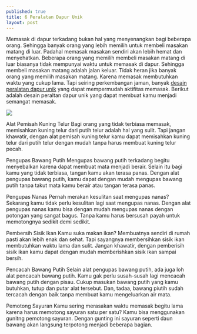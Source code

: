```yaml
---
published: true
title: 6 Peralatan Dapur Unik
layout: post
---
```

Memasak di dapur terkadang bukan hal yang menyenangkan bagi beberapa orang. Sehingga banyak orang yang lebih memilih untuk membeli masakan matang di luar. Padahal memasak masakan sendiri akan lebih hemat dan menyehatkan. Beberapa orang yang memilih membeli masakan matang di luar biasanya tidak mempunyai waktu untuk memasak di dapur. Sehingga membeli masakan matang adalah jalan keluar. Tidak heran jika banyak orang yang memilih masakan matang. Karena memasak membutuhkan waktu yang cukup lama. Tapi seiring perkembangan jaman, banyak <a href="https://www.ruparupa.com/dapur-minimalis/peralatan-dapur.html">desain peralatan dapur unik</a> yang dapat mempermudah aktifitas memasak. Berikut adalah desain peraltan dapur unik yang dapat membuat kamu menjadi semangat memasak.

<img src="https://encrypted-tbn3.gstatic.com/images?q=tbn:ANd9GcTkFkC2wTTdhrZlszi_bMM-TEfdvm85jTLqkgM-xl4EddBw82oW"/>

Alat Pemisah Kuning Telur
Bagi orang yang tidak terbiasa memasak, memisahkan kuning telur dari putih telur adalah hal yang sulit. Tapi jangan khawatir, dengan alat pemisah kuning telur kamu dapat memisahkan kuning telur dari putih telur dengan mudah tanpa harus membuat kuning telur pecah.

Pengupas Bawang Putih
Mengupas bawang putih terkadang begitu menyebalkan karena dapat membuat mata menjadi berair. Selain itu bagi kamu yang tidak terbiasa, tangan kamu akan terasa panas. Dengan alat pengupas bawang putih, kamu dapat dengan mudah mengupas bawang putih tanpa takut mata kamu berair atau tangan terasa panas.

Pengupas Nanas
Pernah merakan kesulitan saat mengupas nanas? Sekarang kamu tidak perlu kesulitan lagi saat mengupas nanas. Dengan alat pengupas nanas kamu bisa dengan mudah mengupas nanas dengan potongan yang sangat bagus. Tanpa kamu harus bersusah payah untuk memotongnya sedikit demi sedikit.

Pembersih Sisik Ikan
Kamu suka makan ikan? Membuatnya sendiri di rumah pasti akan lebih enak dan sehat. Tapi sayangnya membersihkan sisik ikan membutuhkan waktu lama dan sulit. Jangan khawatir, dengan pemberisih sisik ikan kamu dapat dengan mudah memberishkan sisik ikan sampai bersih.

Pencacah Bawang Putih
Selain alat pengupas bawang putih, ada juga loh alat pencacah bawang putih. Kamu gak perlu susah-susah lagi mencacah bawang putih dengan pisau. Cukup masukan bawang putih yang kamu butuhkan, tutup dan putar alat tersebut. Dan, tadaa, bawang piutih sudah tercacah dengan baik tanpa membuat kamu mengeluarkan air mata.

Pemotong Sayuran
Kamu sering merasakan waktu memasak begitu lama karena harus memotong sayuran satu per satu? Kamu bisa menggunakan gunitng pemotong sayuran. Dengan gunting ini sayuran seperti daun bawang akan langsung terpotong menjadi beberapa bagian.